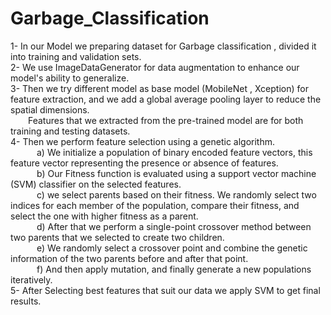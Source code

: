 # Garbage_Classification
1- In our Model we preparing dataset for Garbage classification , divided it into training and validation sets. <br />
2- We use ImageDataGenerator for data augmentation to enhance our model's ability to generalize. <br />
3- Then we try different model as base model (MobileNet , Xception) for feature extraction, and we add a global average pooling layer to reduce the spatial dimensions. <br />
&emsp;&emsp;Features that we extracted from the pre-trained model are for both training and testing datasets.<br />
4- Then we perform feature selection using a genetic algorithm. <br />
&emsp;&emsp;&emsp;a) We initialize a population of binary encoded feature vectors, this feature vector representing the presence or absence of features. <br />
&emsp;&emsp;&emsp;b) Our Fitness function is evaluated using a support vector machine (SVM) classifier on the selected features.<br />
&emsp;&emsp;&emsp;c) we select parents based on their fitness. We randomly select two indices for each member of the population, compare their fitness, and select the one with higher fitness as a parent. <br />
&emsp;&emsp;&emsp;d) After that we perform a single-point crossover method between two parents that we selected to create two children. <br />
&emsp;&emsp;&emsp;e) We randomly select a crossover point and combine the genetic information of the two parents before and after that point. <br />
&emsp;&emsp;&emsp;f) And then apply mutation, and finally generate a new populations iteratively.<br />
5- After Selecting best features that suit our data we apply SVM to get final results.<br />

